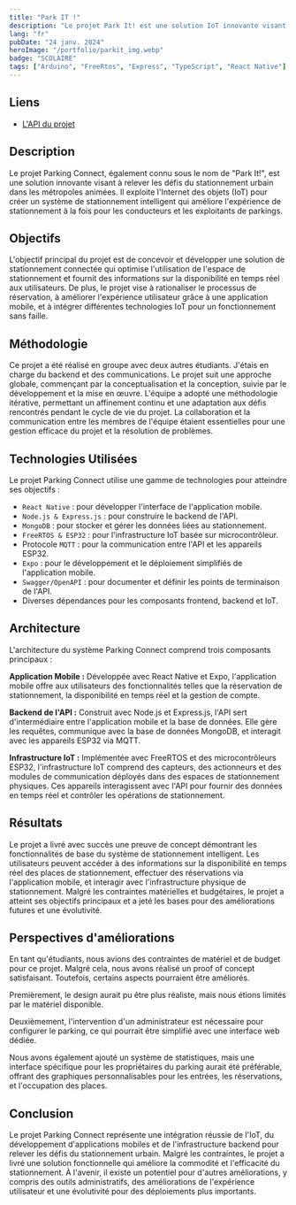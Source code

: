 ```yaml
---
title: "Park IT !"
description: "Le projet Park It! est une solution IoT innovante visant à simplifier le stationnement. Avec des capteurs intelligents et une application conviviale, il offre une expérience de stationnement optimisée."
lang: "fr"
pubDate: "24 janv. 2024"
heroImage: "/portfolio/parkit_img.webp"
badge: "SCOLAIRE"
tags: ["Arduino", "FreeRtos", "Express", "TypeScript", "React Native"]
---
```

## **Liens**
* [L'API du projet](https://github.com/IssamSisbane/parkit-api)


## **Description**

Le projet Parking Connect, également connu sous le nom de "Park It!", est une solution innovante visant à relever les défis du stationnement urbain dans les métropoles animées. Il exploite l'Internet des objets (IoT) pour créer un système de stationnement intelligent qui améliore l'expérience de stationnement à la fois pour les conducteurs et les exploitants de parkings.

## **Objectifs**

L'objectif principal du projet est de concevoir et développer une solution de stationnement connectée qui optimise l'utilisation de l'espace de stationnement et fournit des informations sur la disponibilité en temps réel aux utilisateurs. De plus, le projet vise à rationaliser le processus de réservation, à améliorer l'expérience utilisateur grâce à une application mobile, et à intégrer différentes technologies IoT pour un fonctionnement sans faille.

## **Méthodologie**

Ce projet a été réalisé en groupe avec deux autres étudiants. J'étais en charge du backend et des communications. Le projet suit une approche globale, commençant par la conceptualisation et la conception, suivie par le développement et la mise en œuvre. L'équipe a adopté une méthodologie itérative, permettant un affinement continu et une adaptation aux défis rencontrés pendant le cycle de vie du projet. La collaboration et la communication entre les membres de l'équipe étaient essentielles pour une gestion efficace du projet et la résolution de problèmes.

## **Technologies Utilisées**

Le projet Parking Connect utilise une gamme de technologies pour atteindre ses objectifs :

* `React Native` : pour développer l'interface de l'application mobile.
* `Node.js & Express.js` : pour construire le backend de l'API.
* `MongoDB` : pour stocker et gérer les données liées au stationnement.
* `FreeRTOS & ESP32` : pour l'infrastructure IoT basée sur microcontrôleur.
* Protocole `MQTT` : pour la communication entre l'API et les appareils ESP32.
* `Expo` : pour le développement et le déploiement simplifiés de l'application mobile.
* `Swagger/OpenAPI` : pour documenter et définir les points de terminaison de l'API.
* Diverses dépendances pour les composants frontend, backend et IoT.

## **Architecture**

L'architecture du système Parking Connect comprend trois composants principaux :

**Application Mobile :** Développée avec React Native et Expo, l'application mobile offre aux utilisateurs des fonctionnalités telles que la réservation de stationnement, la disponibilité en temps réel et la gestion de compte.

**Backend de l'API :** Construit avec Node.js et Express.js, l'API sert d'intermédiaire entre l'application mobile et la base de données. Elle gère les requêtes, communique avec la base de données MongoDB, et interagit avec les appareils ESP32 via MQTT.

**Infrastructure IoT :** Implémentée avec FreeRTOS et des microcontrôleurs ESP32, l'infrastructure IoT comprend des capteurs, des actionneurs et des modules de communication déployés dans des espaces de stationnement physiques. Ces appareils interagissent avec l'API pour fournir des données en temps réel et contrôler les opérations de stationnement.

## **Résultats**

Le projet a livré avec succès une preuve de concept démontrant les fonctionnalités de base du système de stationnement intelligent. Les utilisateurs peuvent accéder à des informations sur la disponibilité en temps réel des places de stationnement, effectuer des réservations via l'application mobile, et interagir avec l'infrastructure physique de stationnement. Malgré les contraintes matérielles et budgétaires, le projet a atteint ses objectifs principaux et a jeté les bases pour des améliorations futures et une évolutivité.

## **Perspectives d'améliorations**

En tant qu'étudiants, nous avions des contraintes de matériel et de budget pour ce projet. Malgré cela, nous avons réalisé un proof of concept satisfaisant. Toutefois, certains aspects pourraient être améliorés.

Premièrement, le design aurait pu être plus réaliste, mais nous étions limités par le matériel disponible.

Deuxièmement, l'intervention d'un administrateur est nécessaire pour configurer le parking, ce qui pourrait être simplifié avec une interface web dédiée.

Nous avons également ajouté un système de statistiques, mais une interface spécifique pour les propriétaires du parking aurait été préférable, offrant des graphiques personnalisables pour les entrées, les réservations, et l'occupation des places.


## **Conclusion**

Le projet Parking Connect représente une intégration réussie de l'IoT, du développement d'applications mobiles et de l'infrastructure backend pour relever les défis du stationnement urbain. Malgré les contraintes, le projet a livré une solution fonctionnelle qui améliore la commodité et l'efficacité du stationnement. À l'avenir, il existe un potentiel pour d'autres améliorations, y compris des outils administratifs, des améliorations de l'expérience utilisateur et une évolutivité pour des déploiements plus importants.
